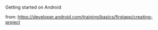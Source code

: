 Getting started on Android

from: https://developer.android.com/training/basics/firstapp/creating-project